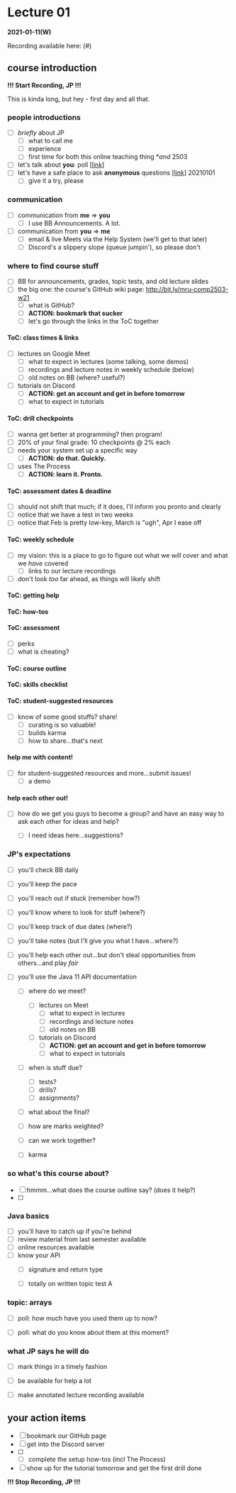 # Lecture 01

**2021-01-11(W)**

Recording available here: (#)


## course introduction

**!!! Start Recording, JP !!!**

This is kinda long, but hey - first day and all that.

### people introductions

- [ ] _briefly_ about JP
  - [ ] what to call me
  - [ ] experience
  - [ ] first time for both this online teaching thing **and* 2503
- [ ] let's talk about **you**: poll [[link]](https://directpoll.com/c?XDVhEtKBpjXmXVVd6SS1EcxO3VyGs9i)
- [ ] let's have a safe place to ask **anonymous** questions [[link]](https://onlinequestions.org/) 20210101
  - [ ] give it a try, please

### communication

- [ ] communication from **me** => **you**
  - [ ] I use BB Announcements. A lot.
- [ ] communication from **you** => **me**
  - [ ] email & live Meets via the Help System (we'll get to that later)
  - [ ] Discord's a slippery slope (queue jumpin'), so please don't

### where to find course stuff

- [ ] BB for announcements, grades, topic tests, and old lecture slides
- [ ] the big one: the course's GitHub wiki page: http://bit.ly/mru-comp2503-w21
  - [ ] what is GitHub?
  - [ ] **ACTION: bookmark that sucker**
  - [ ] let's go through the links in the ToC together  

#### ToC: class times & links

- [ ] lectures on Google Meet
  - [ ] what to expect in lectures (some talking, some demos)
  - [ ] recordings and lecture notes in weekly schedule (below)
  - [ ] old notes on BB (where? useful?)
- [ ] tutorials on Discord
  - [ ] **ACTION: get an account and get in before tomorrow**
  - [ ] what to expect in tutorials

#### ToC: drill checkpoints

- [ ] wanna get better at programming? then program!
- [ ] 20% of your final grade: 10 checkpoints @ 2% each
- [ ] needs your system set up a specific way
  - [ ] **ACTION: do that. Quickly.**
- [ ] uses The Process
  - [ ] **ACTION: learn it. Pronto.**

#### ToC: assessment dates & deadline

- [ ] should not shift that much; if it does, I'll inform you pronto and clearly
- [ ] notice that we have a test in two weeks
- [ ] notice that Feb is pretty low-key, March is "ugh", Apr I ease off

#### ToC: weekly schedule

- [ ] my vision: this is a place to go to figure out what we *will* cover and what we *have* covered
  - [ ] links to our lecture recordings 
- [ ] don't look *too* far ahead, as things will likely shift

#### ToC: getting help

#### ToC: how-tos

#### ToC: assessment

- [ ] perks
- [ ] what is cheating?

#### ToC: course outline

#### ToC: skills checklist

#### ToC: student-suggested resources

- [ ] know of some good stuffs? share!
  - [ ] curating is so valuable!
  - [ ] builds karma
  - [ ] how to share...that's next

#### help me with content!

- [ ] for student-suggested resources and more...submit issues!
  - [ ] a demo

#### help each other out!

- [ ] how do we get you guys to become a group? and have an easy way to ask each other for ideas and help?
  - [ ] I need ideas here...suggestions?


### JP's expectations

- [ ] you'll check BB daily
- [ ] you'll keep the pace
- [ ] you'll reach out if stuck (remember how?)
- [ ] you'll know where to look for stuff (where?)
- [ ] you'll keep track of due dates (where?)
- [ ] you'll take notes (but I'll give you what I have...where?)
- [ ] you'll help each other out...but don't steal opportunities from others...and play _fair_
- [ ] you'll use the Java 11 API documentation


  - [ ] where do we meet?
    - [ ] lectures on Meet
      - [ ] what to expect in lectures
      - [ ] recordings and lecture notes
      - [ ] old notes on BB
    - [ ] tutorials on Discord
      - [ ] **ACTION: get an account and get in before tomorrow**
      - [ ] what to expect in tutorials
  - [ ] when is stuff due?
    - [ ] tests?
    - [ ] drills?
    - [ ] assignments?
  - [ ] what about the final?
  - [ ] how are marks weighted?
  - [ ] can we work together?
  - [ ] karma


### so what's this course about?

- [ ] hmmm...what does the course outline say? (does it help?)
- [ ] 


### Java basics

- [ ] you'll have to catch up if you're behind
- [ ] review material from last semester available
- [ ] online resources available
- [ ] know your API
  - [ ] signature and return type
  - [ ] totally on written topic test A


### topic: arrays

- [ ] poll: how much have you used them up to now?
- [ ] poll: what do you know about them at this moment?


### what JP says he will do

- [ ] mark things in a timely fashion
- [ ] be available for help a lot
- [ ] make annotated lecture recording available


## your action items

- [ ] bookmark our GitHub page
- [ ] get into the Discord server
- [ ] - [ ] complete the setup how-tos (incl The Process)
- [ ] show up for the tutorial tomorrow and get the first drill done

**!!! Stop Recording, JP !!!**